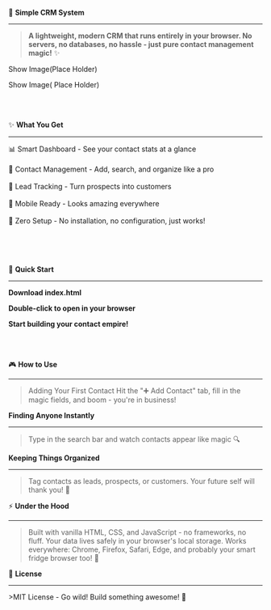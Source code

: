 🚀 **Simple CRM System**
<hr>

>**A lightweight, modern CRM that runs entirely in your browser. No servers, no databases, no hassle - just pure contact management magic!** ✨


Show Image(Place Holder)

Show Image( Place Holder)

<br><br/>

✨ **What You Get**
<hr>
📊 Smart Dashboard - See your contact stats at a glance <br><br/>
👥 Contact Management - Add, search, and organize like a pro <br><br/>
🎯 Lead Tracking - Turn prospects into customers <br><br/>
📱 Mobile Ready - Looks amazing everywhere <br><br/>
💾 Zero Setup - No installation, no configuration, just works! <br><br/>


<br><br/>

🎉 **Quick Start**
<hr>

**Download index.html**

**Double-click to open in your browser**

**Start building your contact empire!**

<br><br/>

🎮 **How to Use**
<hr>

>Adding Your First Contact
>Hit the "➕ Add Contact" tab, fill in the magic fields, and boom - you're in business!

**Finding Anyone Instantly**
<hr>

>Type in the search bar and watch contacts appear like magic 🔍

**Keeping Things Organized**
<hr>

>Tag contacts as leads, prospects, or customers. Your future self will thank you! 🙌

⚡ **Under the Hood**
<hr>

>Built with vanilla HTML, CSS, and JavaScript - no frameworks, no fluff. Your data lives safely in your browser's local storage.
>Works everywhere: Chrome, Firefox, Safari, Edge, and probably your smart fridge browser too! 🤖

📜 **License**
<hr>
>MIT License - Go wild! Build something awesome! 🚀
